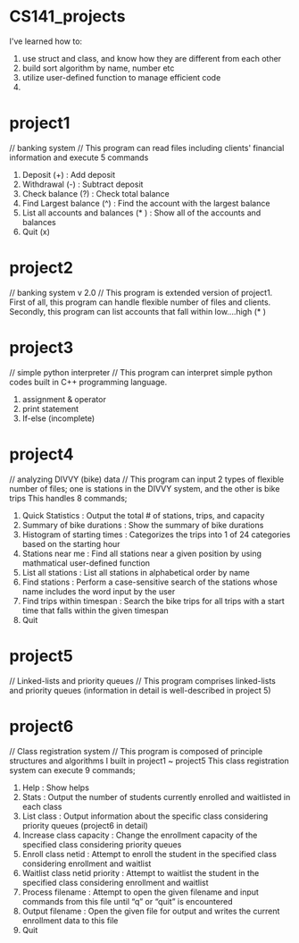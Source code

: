 # CS141_projects
I've learned how to:
1. use struct and class, and know how they are different from each other
2. build sort algorithm by name, number etc
3. utilize user-defined function to manage efficient code
4. 

# project1 #
// banking system //
This program can read files including clients' financial information and execute 5 commands 
1. Deposit (+) : Add deposit
2. Withdrawal (-) : Subtract deposit
3. Check balance (?) : Check total balance
4. Find Largest balance (^) : Find the account with the largest balance
5. List all accounts and balances (* ) : Show all of the accounts and balances
6. Quit (x)

# project2 #
// banking system v 2.0 //
This program is extended version of project1. First of all, this program can handle flexible number of files and clients.
Secondly, this program can list accounts that fall within low....high (* )

# project3 #
// simple python interpreter // 
This program can interpret simple python codes built in C++ programming language.
1. assignment & operator
2. print statement
3. If-else (incomplete)

# project4 #
// analyzing DIVVY (bike) data //
This program can input 2 types of flexible number of files; one is stations in the DIVVY system, and the other is bike trips
This handles 8 commands;
1. Quick Statistics : Output the total # of stations, trips, and capacity
2. Summary of bike durations : Show the summary of bike durations
3. Histogram of starting times : Categorizes the trips into 1 of 24 categories based on the starting hour
4. Stations near me : Find all stations near a given position by using mathmatical user-defined function
5. List all stations : List all stations in alphabetical order by name
6. Find stations : Perform a case-sensitive search of the stations whose name includes the word input by the user
7. Find trips within timespan : Search the bike trips for all trips with a start time that falls within the given timespan
8. Quit

# project5 #
// Linked-lists and priority queues // 
This program comprises linked-lists and priority queues (information in detail is well-described in project 5)

# project6 #
// Class registration system //
This program is composed of principle structures and algorithms I built in project1 ~ project5
This class registration system can execute 9 commands;
1. Help : Show helps
2. Stats : Output the number of students currently enrolled and waitlisted in each class
3. List class : Output information about the specific class considering priority queues (project6 in detail)
4. Increase class capacity : Change the enrollment capacity of the specified class considering priority queues 
5. Enroll class netid : Attempt to enroll the student in the specified class considering enrollment and waitlist
6. Waitlist class netid priority : Attempt to waitlist the student in the specified class considering enrollment and waitlist
7. Process filename : Attempt to open the given filename and input commands from this file until “q” or “quit” is encountered
8. Output filename : Open the given file for output and writes the current enrollment data to this file
9. Quit
